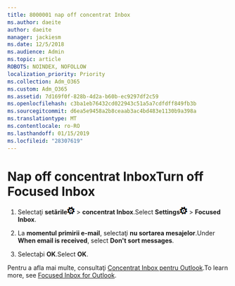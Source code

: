 ```yaml
---
title: 8000001 nap off concentrat Inbox
ms.author: daeite
author: daeite
manager: jackiesm
ms.date: 12/5/2018
ms.audience: Admin
ms.topic: article
ROBOTS: NOINDEX, NOFOLLOW
localization_priority: Priority
ms.collection: Adm_O365
ms.custom: Adm_O365
ms.assetid: 7d169f0f-828b-4d2a-b60b-ec9297df2c59
ms.openlocfilehash: c3ba1eb76432cd022943c51a5a7cdfdff849fb3b
ms.sourcegitcommit: d6ea5e9458a2b8ceaab3ac4bd483e1130b9a398a
ms.translationtype: MT
ms.contentlocale: ro-RO
ms.lasthandoff: 01/15/2019
ms.locfileid: "28307619"
---
```

# <a name="turn-off-focused-inbox"></a><span data-ttu-id="8fd3a-102">Nap off concentrat Inbox</span><span class="sxs-lookup"><span data-stu-id="8fd3a-102">Turn off Focused Inbox</span></span>

1. <span data-ttu-id="8fd3a-103">Selectaţi **setările**![setari](media/f4b2e798-fff1-4a14-931f-5677a4543b58.png) \> **concentrat Inbox**.</span><span class="sxs-lookup"><span data-stu-id="8fd3a-103">Select **Settings**![Settings](media/f4b2e798-fff1-4a14-931f-5677a4543b58.png) \> **Focused Inbox**.</span></span>
    
2. <span data-ttu-id="8fd3a-104">La **momentul primirii e-mail**, selectaţi **nu sortarea mesajelor**.</span><span class="sxs-lookup"><span data-stu-id="8fd3a-104">Under **When email is received**, select **Don't sort messages**.</span></span>
    
3. <span data-ttu-id="8fd3a-105">Selectaþi **OK**.</span><span class="sxs-lookup"><span data-stu-id="8fd3a-105">Select **OK**.</span></span>
    
<span data-ttu-id="8fd3a-106">Pentru a afla mai multe, consultaţi [Concentrat Inbox pentru Outlook](https://go.microsoft.com/fwlink/p/?linkid=873108).</span><span class="sxs-lookup"><span data-stu-id="8fd3a-106">To learn more, see [Focused Inbox for Outlook](https://go.microsoft.com/fwlink/p/?linkid=873108).</span></span>
  

